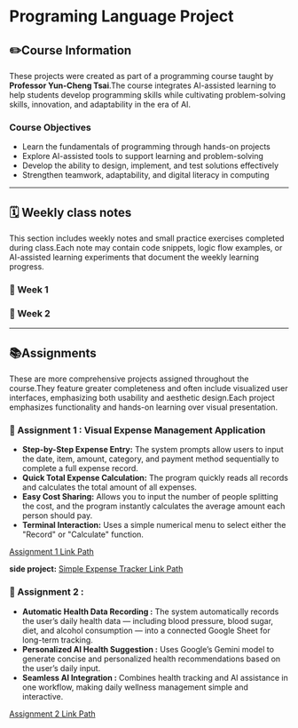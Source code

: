 # Programing Language Project 

## ✏️Course Information   

These projects were created as part of a programming course taught by **Professor Yun-Cheng Tsai**.The course integrates AI-assisted learning to help students develop programming skills while cultivating problem-solving skills, innovation, and adaptability in the era of AI.

### Course Objectives
-  Learn the fundamentals of programming through hands-on projects
-  Explore AI-assisted tools to support learning and problem-solving
-  Develop the ability to design, implement, and test solutions effectively
-  Strengthen teamwork, adaptability, and digital literacy in computing

*****

## 🗓️ Weekly class notes   

This section includes weekly notes and small practice exercises completed during class.Each note may contain code snippets, logic flow examples, or AI-assisted learning experiments that document the weekly learning progress.

### 🔷 Week 1   

### 🔷 Week 2

*****

## 📚Assignments 

These are more comprehensive projects assigned throughout the course.They feature greater completeness and often include visualized user interfaces, emphasizing both usability and aesthetic design.Each project emphasizes functionality and hands-on learning over visual presentation.

### 🔶 Assignment 1 : Visual Expense Management Application
- **Step-by-Step Expense Entry:** The system prompts allow users to input the date, item, amount, category, and payment method sequentially to complete a full expense record.
- **Quick Total Expense Calculation:** The program quickly reads all records and calculates the total amount of all expenses.
- **Easy Cost Sharing:** Allows you to input the number of people splitting the cost, and the program instantly calculates the average amount each person should pay.
- **Terminal Interaction:** Uses a simple numerical menu to select either the "Record" or "Calculate" function.

[Assignment 1 Link Path](Visual_Expense_Management_Application(日常支出_gradio).ipynb)   

 **side project:**   [Simple Expense Tracker Link Path](Simple_Expense_Tracker(日常支出).ipynb)     
  
### 🔶 Assignment 2 : 
- **Automatic Health Data Recording :**
The system automatically records the user’s daily health data — including blood pressure, blood sugar, diet, and alcohol consumption — into a connected Google Sheet for long-term tracking.   
- **Personalized AI Health Suggestion :**
Uses Google’s Gemini model to generate concise and personalized health recommendations based on the user’s daily input.  
- **Seamless AI Integration :**
Combines health tracking and AI assistance in one workflow, making daily wellness management simple and interactive.


[Assignment 2 Link Path](https://colab.research.google.com/drive/1A9-MVVQGqK42W2qIwLZFXIFjeJznY1c0?usp=sharing)


